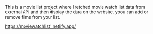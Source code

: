 This is a movie list project where I fetched movie watch list data from          
external API and then display the data on the website. yoou can add or remove films from your list.                                                                    
 
https://moviewatchlist1.netlify.app/    
